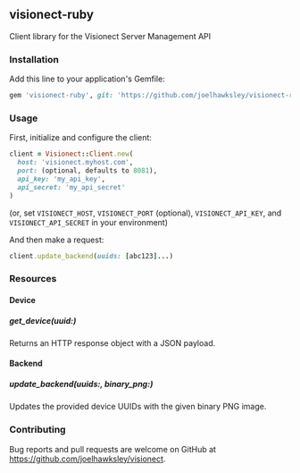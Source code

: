 ## visionect-ruby

Client library for the Visionect Server Management API

### Installation

Add this line to your application's Gemfile:

```ruby
gem 'visionect-ruby', git: 'https://github.com/joelhawksley/visionect-ruby.git'
```

### Usage

First, initialize and configure the client:

```ruby
client = Visionect::Client.new(
  host: 'visionect.myhost.com',
  port: (optional, defaults to 8081),
  api_key: 'my_api_key',
  api_secret: 'my_api_secret'
)
```

(or, set `VISIONECT_HOST`, `VISIONECT_PORT` (optional), `VISIONECT_API_KEY`, and `VISIONECT_API_SECRET` in your environment)

And then make a request:

```ruby
client.update_backend(uuids: [abc123]...)
```

### Resources

#### Device

##### get_device(uuid:)

Returns an HTTP response object with a JSON payload.

#### Backend

##### update_backend(uuids:, binary_png:)

Updates the provided device UUIDs with the given binary PNG image.

### Contributing

Bug reports and pull requests are welcome on GitHub at https://github.com/joelhawksley/visionect.
